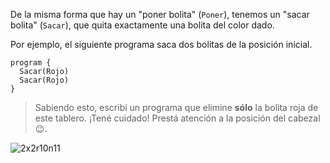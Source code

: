 De la misma forma que hay un "poner bolita" (`Poner`), tenemos un "sacar bolita" (`Sacar`), que quita exactamente una bolita del color dado.

Por ejemplo, el siguiente programa saca dos bolitas de la posición inicial.

```gobstones
program {
  Sacar(Rojo)
  Sacar(Rojo)
}
```

> Sabiendo esto, escribí un programa que elimine **sólo** la bolita roja de este tablero. ¡Tené cuidado! Prestá atención a la posición del cabezal :wink:.

![2x2r10n11](https://raw.githubusercontent.com/sagrado-corazon-alcal/mumuki-fundamentos-gobstones-guia-1-primeros-programas/master/2x2r10n11.png)



